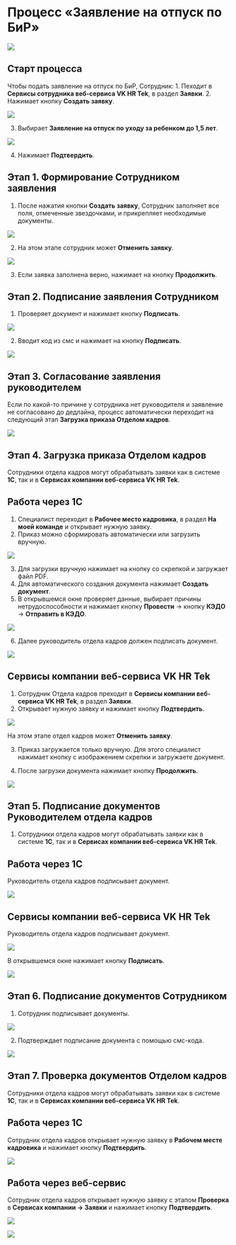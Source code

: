 # Процесс «Заявление на отпуск по БиР»

![](./assets/1.png)

## Старт процесса

Чтобы подать заявление на отпуск по БиР, Сотрудник: 1. Пеходит в **Сервисы сотрудника веб-сервиса VK HR Tek**, в раздел **Заявки**.
2. Нажимает кнопку **Создать заявку**.

![](./assets/2.png)

3. Выбирает **Заявление на отпуск по уходу за ребенком до 1,5 лет**.

![](./assets/3.png)

4. Нажимает **Подтвердить**.

## Этап 1. Формирование Сотрудником заявления

1. После нажатия кнопки **Создать заявку**, Cотрудник заполняет все поля, отмеченные звездочками, и прикрепляет необходимые документы.

![](./assets/4.png)


2. На этом этапе сотрудник может **Отменить заявку**.

![](./assets/6.png)

3. Если заявка заполнена верно, нажимает на кнопку **Продолжить**.

## Этап 2. Подписание заявления Сотрудником

1. Проверяет документ и нажимает кнопку **Подписать**.

![](./assets/7.png)

2. Вводит код из смс и нажимает на кнопку **Подписать**.

![](./assets/8.png)

## Этап 3. Согласование заявления руководителем

<warn>

Если по какой-то причине у сотрудника нет руководителя и заявление не согласовано до дедлайна, процесс автоматически переходит на следующий этап **Загрузка приказа Отделом кадров**.

</warn>

![](./assets/9.png)

## Этап 4. Загрузка приказа Отделом кадров

Сотрудники отдела кадров могут обрабатывать заявки как в системе **1С**, так и в **Сервисах компании веб-сервиса VK HR Tek**.

## Работа через 1С

1. Специалист переходит в **Рабочее место кадровика**, в раздел **На моей команде** и открывает нужную заявку.
2. Приказ можно сформировать автоматически или загрузить вручную.

![](./assets/10.png)

3. Для загрузки вручную нажимает на кнопку со скрепкой и загружает файл PDF.
4. Для автоматического создания документа нажимает **Создать документ**.
5. В открывшемся окне проверяет данные, выбирает причины нетрудоспособности и нажимает кнопку **Провести** → кнопку **КЭДО** → **Отправить в КЭДО**.

![](./assets/11.png)

6. Далее руководитель отдела кадров должен подписать документ.

![](./assets/12.png)

## Сервисы компании веб-сервиса VK HR Tek

1. Сотрудник Отдела кадров преходит в **Сервисы компании веб-сервиса VK HR Tek**, в раздел **Заявки**.
2. Открывает нужную заявку и нажимает кнопку **Подтвердить**.

![](./assets/13.png)

На этом этапе отдел кадров может **Отменить заявку**.


3. Приказ загружается только вручную. Для этого специалист нажимает кнопку с изображением скрепки и загружаете документ.

3. После загрузки документа нажимает кнопку **Продолжить**.

![](./assets/14.png)

## Этап 5. Подписание документов Руководителем отдела кадров

1. Сотрудники отдела кадров могут обрабатывать заявки как в системе **1С**, так и в **Сервисах компании веб-сервиса VK HR Tek**.

## Работа через 1С

Руководитель отдела кадров подписывает документ.

![](./assets/15.png)

## Сервисы компании веб-сервиса VK HR Tek

Руководитель отдела кадров подписывает документ.

![](./assets/16.png)

В открывшемся окне нажимает кнопку **Подписать**.

![](./assets/17.png)

## Этап 6. Подписание документов Сотрудником

1. Сотрудник подписывает документы.

![](./assets/18.png)

2. Подтверждает подписание документа с помощью смс-кода.

![](./assets/19.png)

## Этап 7. Проверка документов Отделом кадров

Сотрудники отдела кадров могут обрабатывать заявки как в системе **1С**, так и в **Сервисах компании веб-сервиса VK HR Tek**.

## Работа через 1С

Сотрудник отдела кадров открывает нужную заявку в **Рабочем месте кадровика** и нажимает кнопку **Подтвердить**.

![](./assets/20.png)

## Работа через веб-сервис

Сотрудник отдела кадров открывает нужную заявку с этапом **Проверка** в **Сервисах компании → Заявки** и нажимает кнопку **Подтвердить**.

![](./assets/21.png)


![](./assets/22.png)
